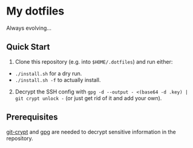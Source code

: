 # My dotfiles

Always evolving...

## Quick Start

1. Clone this repository (e.g. into `$HOME/.dotfiles`) and run either:
  - `./install.sh` for a dry run.
  - `./install.sh -f` to actually install.

2. Decrypt the SSH config with `gpg -d --output - <(base64 -d .key) | git crypt
   unlock -` (or just get rid of it and add your own).

## Prerequisites

[git-crypt][] and [gpg][] are needed to decrypt sensitive information
in the repository.

[git-crypt]: https://github.com/AGWA/git-crypt
[gpg]: https://gnupg.org

